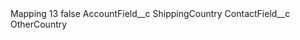 <?xml version="1.0" encoding="UTF-8"?>
<CustomMetadata xmlns="http://soap.sforce.com/2006/04/metadata" xmlns:xsi="http://www.w3.org/2001/XMLSchema-instance" xmlns:xsd="http://www.w3.org/2001/XMLSchema">
    <label>Mapping 13</label>
    <protected>false</protected>
    <values>
        <field>AccountField__c</field>
        <value xsi:type="xsd:string">ShippingCountry</value>
    </values>
    <values>
        <field>ContactField__c</field>
        <value xsi:type="xsd:string">OtherCountry</value>
    </values>
</CustomMetadata>
